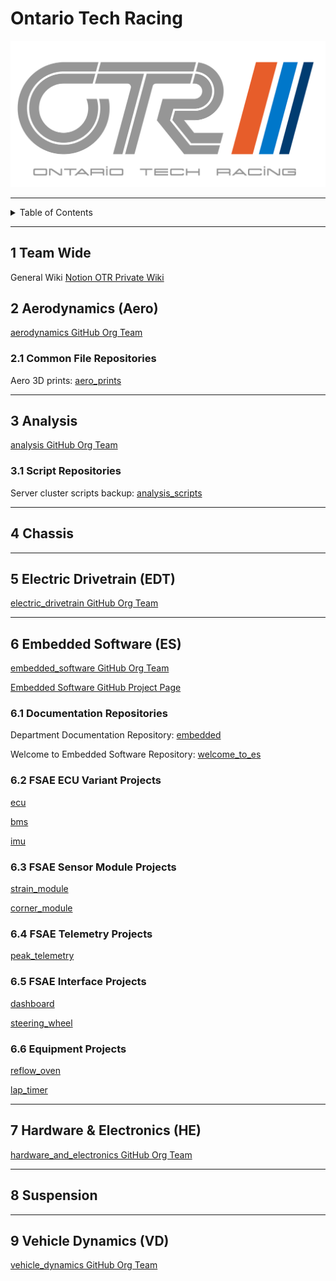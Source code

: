 # Ontario Tech Racing

![OTR Logo.png](..%2FOTR%20Logo.png)

---

<details markdown="1">
  <summary>Table of Contents</summary>

- [1 Team Wide](#1-team-wide)
- [2 Aerodynamics (Aero)](#2-aerodynamics-aero)
    - [2.1 Common File Repositories](#21-common-file-repositories)
- [3 Analysis](#3-analysis)
    - [3.1 Script Repositories](#31-script-repositories)
- [4 Chassis](#4-chassis)
- [5 Electric Drivetrain (EDT)](#5-electric-drivetrain-edt)
- [6 Embedded Software (ES)](#6-embedded-software-es)
    - [6.1 Documentation Repositories](#61-documentation-repositories)
    - [6.2 FSAE ECU Variant Projects](#62-fsae-ecu-variant-projects)
    - [6.3 FSAE Sensor Module Projects](#63-fsae-sensor-module-projects)
    - [6.4 FSAE Telemetry Projects](#64-fsae-telemetry-projects)
    - [6.5 FSAE Interface Projects](#65-fsae-interface-projects)
    - [6.6 Equipment Projects](#66-equipment-projects)
- [7 Hardware & Electronics (HE)](#7-hardware--electronics-he)
- [8 Suspension](#8-suspension)
- [9 Vehicle Dynamics (VD)](#9-vehicle-dynamics-vd)

</details>

---

## 1 Team Wide

General
Wiki [Notion OTR Private Wiki](https://www.notion.so/ontariotechracingprivate/OTR-Private-Wiki-681e80485517464c8953e94a28a4f522)

## 2 Aerodynamics (Aero)

[aerodynamics GitHub Org Team](https://github.com/orgs/OntarioTechRacing/teams/aerodynamics)

### 2.1 Common File Repositories

Aero 3D prints: [aero_prints](https://github.com/OntarioTechRacing/aero_prints)

---

## 3 Analysis

[analysis GitHub Org Team](https://github.com/orgs/OntarioTechRacing/teams/analysis)

### 3.1 Script Repositories

Server cluster scripts
backup: [analysis_scripts](https://github.com/OntarioTechRacing/analysis_scripts)

---

## 4 Chassis

---

## 5 Electric Drivetrain (EDT)

[electric_drivetrain GitHub Org Team](https://github.com/orgs/OntarioTechRacing/teams/electric_drivetrain)

---

## 6 Embedded Software (ES)

[embedded_software GitHub Org Team](https://github.com/orgs/OntarioTechRacing/teams/embedded_software)

[Embedded Software GitHub Project Page](https://github.com/orgs/OntarioTechRacing/projects/1)

### 6.1 Documentation Repositories

Department Documentation
Repository: [embedded](https://github.com/OntarioTechRacing/embedded)

Welcome to Embedded Software
Repository: [welcome_to_es](https://github.com/OntarioTechRacing/welcome_to_es)

### 6.2 FSAE ECU Variant Projects

[ecu]()

[bms](https://github.com/OntarioTechRacing/bms)

[imu]()

### 6.3 FSAE Sensor Module Projects

[strain_module](https://github.com/OntarioTechRacing/strain_module)

[corner_module](https://github.com/OntarioTechRacing/corner_module)

### 6.4 FSAE Telemetry Projects

[peak_telemetry](https://github.com/OntarioTechRacing/peak_telemetry)

### 6.5 FSAE Interface Projects

[dashboard](https://github.com/OntarioTechRacing/dashboard)

[steering_wheel](https://github.com/OntarioTechRacing/steering_wheel)

### 6.6 Equipment Projects

[reflow_oven](https://github.com/OntarioTechRacing/reflow_oven)

[lap_timer](https://github.com/OntarioTechRacing/lap_timer)

---

## 7 Hardware & Electronics (HE)

[hardware_and_electronics GitHub Org Team](https://github.com/orgs/OntarioTechRacing/teams/hardware_and_electronics)

---

## 8 Suspension

---

## 9 Vehicle Dynamics (VD)

[vehicle_dynamics GitHub Org Team](https://github.com/orgs/OntarioTechRacing/teams/vehicle_dynamics)
